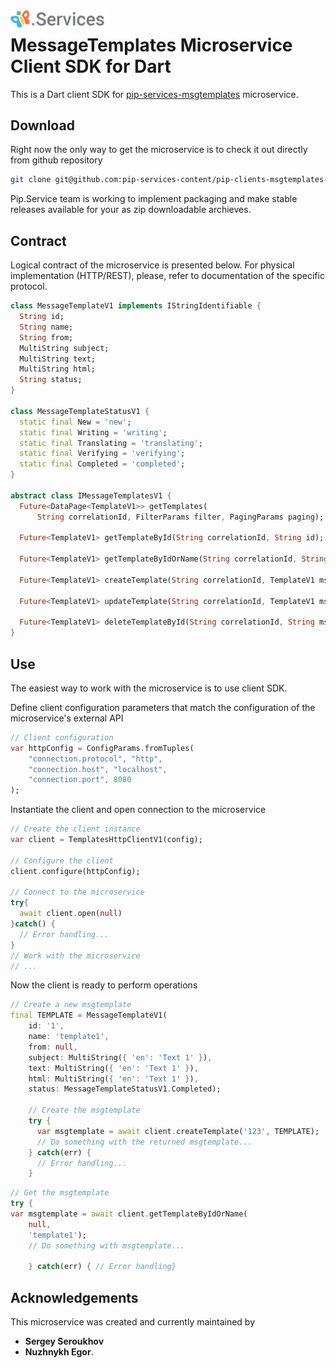 # <img src="https://github.com/pip-services/pip-services/raw/master/design/Logo.png" alt="Pip.Services Logo" style="max-width:30%"> <br> MessageTemplates Microservice Client SDK for Dart

This is a Dart client SDK for [pip-services-msgtemplates](https://github.com/pip-services-content/pip-services-msgtemplates-dart) microservice.

## Download

Right now the only way to get the microservice is to check it out directly from github repository
```bash
git clone git@github.com:pip-services-content/pip-clients-msgtemplates-dart.git
```

Pip.Service team is working to implement packaging and make stable releases available for your 
as zip downloadable archieves.

## Contract

Logical contract of the microservice is presented below. For physical implementation (HTTP/REST),
please, refer to documentation of the specific protocol.

```dart
class MessageTemplateV1 implements IStringIdentifiable {  
  String id;  
  String name;
  String from;
  MultiString subject;
  MultiString text;
  MultiString html;
  String status;
}

class MessageTemplateStatusV1 {
  static final New = 'new';
  static final Writing = 'writing';
  static final Translating = 'translating';
  static final Verifying = 'verifying';
  static final Completed = 'completed';
}

abstract class IMessageTemplatesV1 {
  Future<DataPage<TemplateV1>> getTemplates(
      String correlationId, FilterParams filter, PagingParams paging);

  Future<TemplateV1> getTemplateById(String correlationId, String id);

  Future<TemplateV1> getTemplateByIdOrName(String correlationId, String idOrName);

  Future<TemplateV1> createTemplate(String correlationId, TemplateV1 msgtemplate);

  Future<TemplateV1> updateTemplate(String correlationId, TemplateV1 msgtemplate);

  Future<TemplateV1> deleteTemplateById(String correlationId, String msgtemplateId);
}
```

## Use

The easiest way to work with the microservice is to use client SDK. 

Define client configuration parameters that match the configuration of the microservice's external API
```dart
// Client configuration
var httpConfig = ConfigParams.fromTuples(
	"connection.protocol", "http",
	"connection.host", "localhost",
	"connection.port", 8080
);
```

Instantiate the client and open connection to the microservice
```dart
// Create the client instance
var client = TemplatesHttpClientV1(config);

// Configure the client
client.configure(httpConfig);

// Connect to the microservice
try{
  await client.open(null)
}catch() {
  // Error handling...
}       
// Work with the microservice
// ...
```

Now the client is ready to perform operations
```dart
// Create a new msgtemplate
final TEMPLATE = MessageTemplateV1(
    id: '1',
    name: 'template1',
    from: null,
    subject: MultiString({ 'en': 'Text 1' }),
    text: MultiString({ 'en': 'Text 1' }),
    html: MultiString({ 'en': 'Text 1' }),
    status: MessageTemplateStatusV1.Completed);

    // Create the msgtemplate
    try {
      var msgtemplate = await client.createTemplate('123', TEMPLATE);
      // Do something with the returned msgtemplate...
    } catch(err) {
      // Error handling...     
    }
```

```dart
// Get the msgtemplate
try {
var msgtemplate = await client.getTemplateByIdOrName(
    null,
    'template1');
    // Do something with msgtemplate...

    } catch(err) { // Error handling}
```

## Acknowledgements

This microservice was created and currently maintained by
- **Sergey Seroukhov**
- **Nuzhnykh Egor**.
